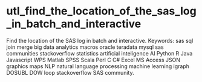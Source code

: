 # utl_find_the_location_of_the_sas_log_in_batch_and_interactive
Find the location of the SAS log in batch and interactive. Keywords: sas sql join merge big data analytics macros oracle teradata mysql sas communities stackoverflow statistics artificial inteligence AI Python R Java Javascript WPS Matlab SPSS Scala Perl C C# Excel MS Access JSON graphics maps NLP natural language processing machine learning igraph DOSUBL DOW loop stackoverflow SAS community.
